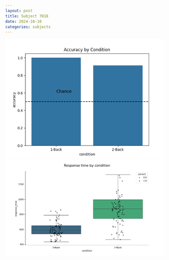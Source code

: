 ```yaml
---
layout: post
title: Subject 7018
date: 2024-10-10
categories: subjects
---
```


![](data/7018/run-2/7018_ATS_acc.png)
![](data/7018/run-2/7018_ATS_rt.png)
